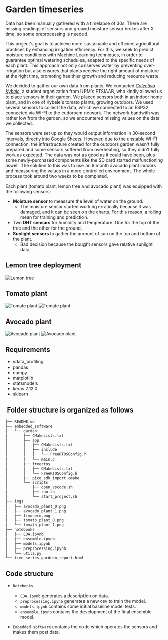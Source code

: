 # Garden timeseries

Data has been manually gathered with a timelapse of 30s. There are missing readings of sensors and ground moisture sensor brokes after X time, so some preprocessing is needed.

This project's goal is to achieve more sustainable and efficient agricultural practices by enhancing irrigation efficiency. For this, we seek to predict moisture conditions with Machine Learning techniques, in order to guarantee optimal watering schedules, adapted to the specific needs of each plant. This approach not only conserves water by preventing over-irrigation but also ensures that plants receive the right amount of moisture at the right time, promoting healthier growth and reducing resource waste.

We decided to gather our own data from plants. We contacted *[Colectivo Kybele](https://www.etsiaab.upm.es/Estudiantes/Futuros%20Alumnos/Asociaciones_ETSIAAB?fmt=detail&prefmt=articulo&id=e5e6a18f18f7e510VgnVCM10000009c7648a____)*, a student organization from UPM's ETSIAAB, who kindly allowed us to place sensors in their garden. We placed sensors both in an indoor home plant, and in one of Kybele's tomato plants, growing outdoors.
We used several sensors to collect the data, which we connected to an ESP32, connected via WI-FI to the eudoroam network. The network bandwith was rather low from the garden, so we encountered missing values on the data we collected.

The sensors were set up so they would output information in 30-second intervals, directly into Google Sheets. However, due to the unstable WI-FI connection, the infrastructure created for the outdoors garden wasn't fully prepared and some sensors suffered from overheating, so they didn't fully work as expected. The data was not as good as it could have been, plus some newly-purchased components like the SD card started malfunctioning aswell. The solution to this was to use an 8 month avocado plant indoors and meassuring the values in a more controlled environment. The whole process took around two weeks to be completed.

Each plant (tomato plant, lemon tree and avocado plant) was equipped with the following sensors:

* **Moisture sensor** to meassure the level of water on the ground.
  * The moisture sensor started working erratically because it was damaged, and it can be seen on the charts. For this reason, a rolling mean for training and prediction.
* Two **DHT sensors** for humidity and temperature. One for the top of the tree and the other for the ground.
* **Sunlight sensors** to gather the amount of sun on the top and bottom of the plant.
  * Bad decision because the bought sensors gave relative sunlight data.

## Lemon tree deployment

![Lemon tree](./imgs/limonero.png)

## Tomato plant

![Tomate plant](./imgs/tomato_plant_0.png)
![Tomate plant](./imgs/tomato_plant_1.png)

## Avocado plant

![Avocado plant](./imgs/avocado_plant_0.png)
![Avocado plant](./imgs/avocado_plant_1.png)

## Requirements

* ydata_profiling
* pandas
* numpy
* matplotlib
* statsmodels
* keras 2.12.0
* sklearn

##  Folder structure is organized as follows

```txt
├── README.md
├── embedded_software
│   └── garden
│       ├── CMakeLists.txt
│       ├── app
│       │   ├── CMakeLists.txt
│       │   ├── include
│       │   │   └── FreeRTOSConfig.h
│       │   └── main.c
│       ├── freertos
│       │   ├── CMakeLists.txt
│       │   └── FreeRTOSConfig.h
│       ├── pico_sdk_import.cmake
│       └── scripts
│           ├── open_vscode.sh
│           ├── run.sh
│           └── start_project.sh
├── imgs
│   ├── avocado_plant_0.png
│   ├── avocado_plant_1.png
│   ├── limonero.png
│   ├── tomato_plant_0.png
│   └── tomato_plant_1.png
├── notebooks
│   ├── EDA.ipynb
│   ├── ensemble.ipynb
│   ├── models.ipynb
│   ├── preprocessing.ipynb
│   └── utils.py
└── time_series_gardeen_report.html
```

## Code structure

* `Notebooks`
  * `EDA.ipynb` generates a description on data.
  * `preprocessing.ipynb` generates a new csv to train the model.
  * `models.ipynb` contains some initial baseline model tests.
  * `ensemble.ipynb` contains the development of the final ensemble model.

* `Embedded software` contains the code which operates the sensors and makes them post data.